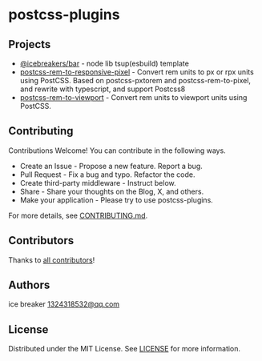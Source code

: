 # postcss-plugins

## Projects

- [@icebreakers/bar](packages/bar) - node lib tsup(esbuild) template
- [postcss-rem-to-responsive-pixel](packages/postcss-rem-to-responsive-pixel) - Convert rem units to px or rpx units using PostCSS. Based on postcss-pxtorem and postcss-rem-to-pixel, and rewrite with typescript, and support Postcss8
- [postcss-rem-to-viewport](packages/postcss-rem-to-viewport) - Convert rem units to viewport units using PostCSS.

## Contributing

Contributions Welcome! You can contribute in the following ways.

- Create an Issue - Propose a new feature. Report a bug.
- Pull Request - Fix a bug and typo. Refactor the code.
- Create third-party middleware - Instruct below.
- Share - Share your thoughts on the Blog, X, and others.
- Make your application - Please try to use postcss-plugins.

For more details, see [CONTRIBUTING.md](CONTRIBUTING.md).

## Contributors

Thanks to [all contributors](https://github.com/sonofmagic/postcss-plugins/graphs/contributors)!

## Authors

ice breaker <1324318532@qq.com>

## License

Distributed under the MIT License. See [LICENSE](LICENSE) for more information.
